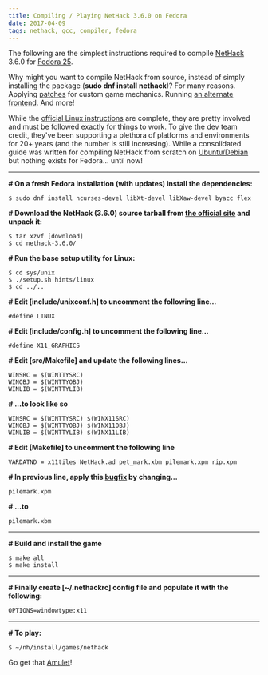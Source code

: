 ```yaml
---
title: Compiling / Playing NetHack 3.6.0 on Fedora
date: 2017-04-09
tags: nethack, gcc, compiler, fedora
---
```


The following are the simplest instructions required to compile <a href="http://nethack.org/">NetHack</a> 3.6.0 for <a href="https://getfedora.org/">Fedora 25</a>.

Why might you want to compile NetHack from source, instead of simply installing the package (<b>sudo dnf install nethack</b>)? For many reasons. Applying <a href="https://bilious.alt.org/">patches</a> for custom game mechanics. Running <a href="https://nethackwiki.com/wiki/Graphical_user_interface">an alternate frontend</a>. And more!

While the <a href="https://github.com/NetHack/NetHack/blob/NetHack-3.6.0/sys/unix/Install.unx">official Linux instructions</a> are complete, they are pretty involved and must be followed exactly for things to work. To give the dev team credit, they've been supporting a plethora of platforms and environments for 20+ years (and the number is still increasing). While a consolidated guide was written for compiling NetHack from scratch on <a href="http://jes.st/2015/compiling-playing-nethack-360-on-ubuntu/">Ubuntu/Debian</a> but nothing exists for Fedora... until now!

<hr/>


<b># On a fresh Fedora installation (with updates) install the dependencies:</b>

```
$ sudo dnf install ncurses-devel libXt-devel libXaw-devel byacc flex
```


<b># Download the NetHack (3.6.0) source tarball from <a href="http://www.nethack.org/">the official site</a> and unpack it:</b>

```
$ tar xzvf [download]
$ cd nethack-3.6.0/
```


<b># Run the base setup utility for Linux:</b>

```
$ cd sys/unix
$ ./setup.sh hints/linux
$ cd ../..
```


<b># Edit [include/unixconf.h] to uncomment the following line...</b>

```
#define LINUX
```


<b># Edit [include/config.h] to uncomment the following line...</b>

```
#define X11_GRAPHICS
```

<b># Edit [src/Makefile] and update the following lines...</b>

```
WINSRC = $(WINTTYSRC)
WINOBJ = $(WINTTYOBJ)
WINLIB = $(WINTTYLIB)
```

<b># ...to look like so</b>

```
WINSRC = $(WINTTYSRC) $(WINX11SRC)
WINOBJ = $(WINTTYOBJ) $(WINX11OBJ)
WINLIB = $(WINTTYLIB) $(WINX11LIB)
```


<b># Edit [Makefile] to uncomment the following line</b>

```
VARDATND = x11tiles NetHack.ad pet_mark.xbm pilemark.xpm rip.xpm
```

<b># In previous line, apply this <a href="https://github.com/NetHack/NetHack/commit/bb72860ce20cc88eba6aead4943c0a92de44c7d0">bugfix</a> by changing...</b>

```
pilemark.xpm
```

<b># ...to</b>

```
pilemark.xbm
```

---

<b># Build and install the game</b>

```
$ make all
$ make install
```

---

<b># Finally create [~/.nethackrc] config file and populate it with the following:</b>
```
OPTIONS=windowtype:x11
```

---

<b># To play:</b>

```
$ ~/nh/install/games/nethack
```

Go get that <a href="https://nethackwiki.com/wiki/Amulet_of_Yendor">Amulet</a>!
